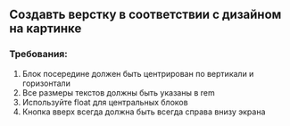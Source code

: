 ## Создавть верстку в соответствии с дизайном на картинке

### Требования:

1. Блок посередине должен быть центрирован по вертикали и горизонтали
1. Все размеры текстов должны быть указаны в rem
1. Используйте float для центральных блоков 
1. Кнопка вверх всегда должна быть всегда справа внизу экрана
